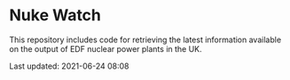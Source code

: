 # Nuke Watch

This repository includes code for retrieving the latest information available on the output of EDF nuclear power plants in the UK.

Last updated: 2021-06-24 08:08